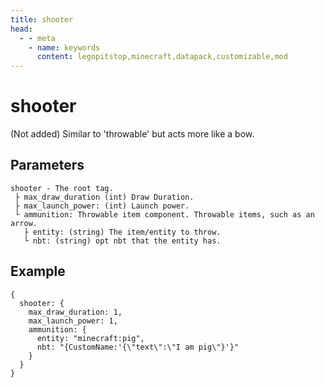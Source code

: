 ```yaml
---
title: shooter
head:
  - - meta
    - name: keywords
      content: legopitstop,minecraft,datapack,customizable,mod
---
```


# shooter

(Not added) Similar to 'throwable' but acts more like a bow.

## Parameters

```
shooter - The root tag.
 ├ max_draw_duration (int) Draw Duration.
 ├ max_launch_power: (int) Launch power.
 └ ammunition: Throwable item component. Throwable items, such as an arrow.
   ├ entity: (string) The item/entity to throw.
   └ nbt: (string) opt nbt that the entity has.
```

## Example

```snbt
{
  shooter: {
    max_draw_duration: 1,
    max_launch_power: 1,
    ammunition: {
      entity: "minecraft:pig",
      nbt: "{CustomName:'{\"text\":\"I am pig\"}'}"
    }
  }
}
```
